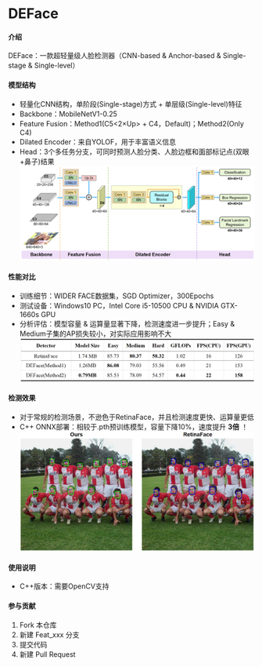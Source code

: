 # DEFace

#### 介绍
DEFace：一款超轻量级人脸检测器（CNN-based & Anchor-based & Single-stage & Single-level）

#### 模型结构
- 轻量化CNN结构，单阶段(Single-stage)方式 + 单层级(Single-level)特征
- Backbone：MobileNetV1-0.25
- Feature Fusion：Method1(C5<2×Up> + C4，Default)；Method2(Only C4)
- Dilated Encoder：来自YOLOF，用于丰富语义信息
- Head：3个多任务分支，可同时预测人脸分类、人脸边框和面部标记点(双眼+鼻子)结果
![输入图片说明](Model%20Structure.png)

#### 性能对比
- 训练细节：WIDER FACE数据集，SGD Optimizer，300Epochs
- 测试设备：Windows10 PC，Intel Core i5-10500 CPU & NVIDIA GTX-1660s GPU
- 分析评估：模型容量 & 运算量显著下降，检测速度进一步提升；Easy & Medium子集的AP损失较小，对实际应用影响不大
![输入图片说明](Comparison.png)

#### 检测效果
- 对于常规的检测场景，不逊色于RetinaFace，并且检测速度更快、运算量更低
- C++ ONNX部署：相较于.pth预训练模型，容量下降10%，速度提升 **3倍** ！
![输入图片说明](Detection%20Result.png)

#### 使用说明
- C++版本：需要OpenCV支持

#### 参与贡献
1.  Fork 本仓库
2.  新建 Feat_xxx 分支
3.  提交代码
4.  新建 Pull Request

